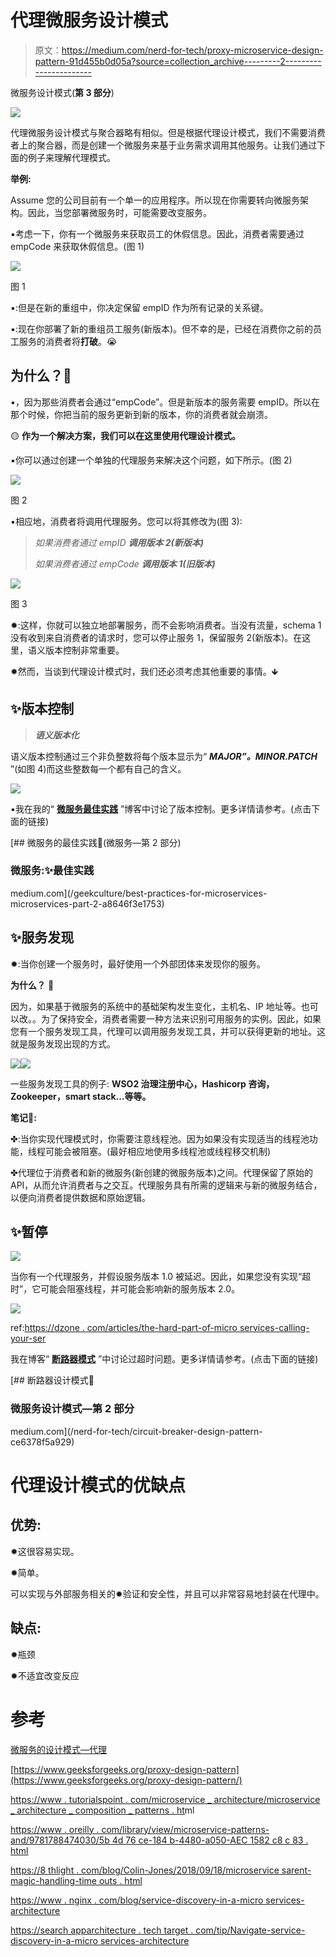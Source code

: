 # 代理微服务设计模式

> 原文：<https://medium.com/nerd-for-tech/proxy-microservice-design-pattern-91d455b0d05a?source=collection_archive---------2----------------------->

微服务设计模式(**第 3 部分**)

![](img/48ace29abd73cd92f70afef803d6afb8.png)

代理微服务设计模式与聚合器略有相似。但是根据代理设计模式，我们不需要消费者上的聚合器，而是创建一个微服务来基于业务需求调用其他服务。让我们通过下面的例子来理解代理模式。

**举例:**

️Assume 您的公司目前有一个单一的应用程序。所以现在你需要转向微服务架构。因此，当您部署微服务时，可能需要改变服务。

▪️考虑一下，你有一个微服务来获取员工的休假信息。因此，消费者需要通过 empCode 来获取休假信息。(图 1)

![](img/4f54658504da95b5d0691f651641788d.png)

图 1

▪️:但是在新的重组中，你决定保留 empID 作为所有记录的关系键。

▪️:现在你部署了新的重组员工服务(新版本)。但不幸的是，已经在消费你之前的员工服务的消费者将**打破**。😭

## 为什么？🧐

▪️，因为那些消费者会通过“empCode”。但是新版本的服务需要 empID。所以在那个时候，你把当前的服务更新到新的版本，你的消费者就会崩溃。

🟡 **作为一个解决方案，我们可以在这里使用代理设计模式。**

▪️你可以通过创建一个单独的代理服务来解决这个问题，如下所示。(图 2)

![](img/9fcd85abd7dad781c204f383cdda86b6.png)

图 2

▪️相应地，消费者将调用代理服务。您可以将其修改为(图 3):

> *如果消费者通过 empID* ***调用版本 2(新版本)***
> 
> *如果消费者通过 empCode* ***调用版本 1(旧版本)***

![](img/f5a64963dee03814cd54589ace1c053f.png)

图 3

✹:这样，你就可以独立地部署服务，而不会影响消费者。当没有流量，schema 1 没有收到来自消费者的请求时，您可以停止服务 1，保留服务 2(新版本)。在这里，语义版本控制非常重要。

✹然而，当谈到代理设计模式时，我们还必须考虑其他重要的事情。🡻

## ✨版本控制

> ***语义版本化***

语义版本控制通过三个非负整数将每个版本显示为“ ***MAJOR”。MINOR.PATCH*** ”(如图 4)而这些整数每一个都有自己的含义。

![](img/c0c2cda7f11c4a09e466a7200eddc932.png)

▪️我在我的“ [**微服务最佳实践**](/geekculture/best-practices-for-microservices-microservices-part-2-a8646f3e1753) ”博客中讨论了版本控制。更多详情请参考。(点击下面的链接)

[](/geekculture/best-practices-for-microservices-microservices-part-2-a8646f3e1753) [## 微服务的最佳实践📳(微服务—第 2 部分)

### 微服务:✨最佳实践

medium.com](/geekculture/best-practices-for-microservices-microservices-part-2-a8646f3e1753) 

## ✨服务发现

✹:当你创建一个服务时，最好使用一个外部团体来发现你的服务。

**为什么？** 🧐

因为，如果基于微服务的系统中的基础架构发生变化，主机名、IP 地址等。也可以改。。为了保持安全，消费者需要一种方法来识别可用服务的实例。因此，如果您有一个服务发现工具，代理可以调用服务发现工具，并可以获得更新的地址。这就是服务发现出现的方式。

![](img/acb589fecdec1d3919839a998b2fa4a3.png)![](img/c8d22d85967aa6c453bdf12dae688389.png)

一些服务发现工具的例子: **WSO2 治理注册中心，Hashicorp 咨询，Zookeeper，smart stack…等等。**

**笔记📝:**

✤:当你实现代理模式时，你需要注意线程池。因为如果没有实现适当的线程池功能，线程可能会被阻塞。(最好相应地使用多线程池或线程移交机制)

✤代理位于消费者和新的微服务(新创建的微服务版本)之间。代理保留了原始的 API，从而允许消费者与之交互。代理服务具有所需的逻辑来与新的微服务结合，以便向消费者提供数据和原始逻辑。

## ✨暂停

![](img/b63475d2f904bfef2f3579c67065a4a8.png)

当你有一个代理服务，并假设服务版本 1.0 被延迟。因此，如果您没有实现“超时”，它可能会阻塞线程，并可能会影响新的服务版本 2.0。

![](img/016cbbe671b53cd11486619e48b8da91.png)

ref:[https://dzone . com/articles/the-hard-part-of-micro services-calling-your-ser](https://dzone.com/articles/the-hardest-part-of-microservices-calling-your-ser)

我在博客“ [**断路器模式**](/nerd-for-tech/circuit-breaker-design-pattern-ce6378f5a929) ”中讨论过超时问题。更多详情请参考。(点击下面的链接)

[](/nerd-for-tech/circuit-breaker-design-pattern-ce6378f5a929) [## 断路器设计模式🔩

### 微服务设计模式—第 2 部分

medium.com](/nerd-for-tech/circuit-breaker-design-pattern-ce6378f5a929) 

# 代理设计模式的优缺点

## 优势:

✹这很容易实现。

✹简单。

可以实现与外部服务相关的✹验证和安全性，并且可以非常容易地封装在代理中。

## 缺点:

✹瓶颈

✹不适宜改变反应

# 参考

[微服务的设计模式—代理](https://www.youtube.com/watch?v=7mBvb7nKONg&list=PLD-mYtebG3X9HaZ1T39-aF4ghEtWy9-v3&index=7)

[https://www.geeksforgeeks.org/proxy-design-pattern](https://www.geeksforgeeks.org/proxy-design-pattern/)

[https://www . tutorialspoint . com/microservice _ architecture/microservice _ architecture _ composition _ patterns . ht](https://www.tutorialspoint.com/microservice_architecture/microservice_architecture_composition_patterns.htm)ml

[https://www . oreilly . com/library/view/microservice-patterns-and/9781788474030/5b 4d 76 ce-184 b-4480-a050-AEC 1582 c8 c 83 . html](https://www.oreilly.com/library/view/microservice-patterns-and/9781788474030/5b4d76ce-184b-4480-a050-aec1582c8c83.xhtml)

[https://8 thlight . com/blog/Colin-Jones/2018/09/18/microservice sarent-magic-handling-time outs . html](https://8thlight.com/blog/colin-jones/2018/09/18/microservices-arent-magic-handling-timeouts.html)

[https://www . nginx . com/blog/service-discovery-in-a-micro services-architecture](https://www.nginx.com/blog/service-discovery-in-a-microservices-architecture/)

[https://search apparchitecture . tech target . com/tip/Navigate-service-discovery-in-a-micro services-architecture](https://searchapparchitecture.techtarget.com/tip/Navigate-service-discovery-in-a-microservices-architecture)